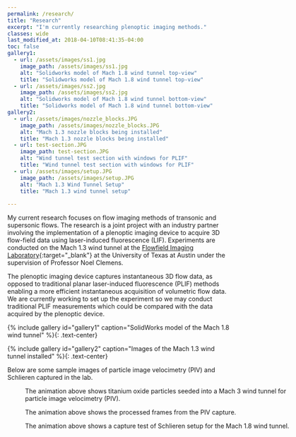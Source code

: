 ```yaml
---
permalink: /research/
title: "Research"
excerpt: "I'm currently researching plenoptic imaging methods."
classes: wide
last_modified_at: 2018-04-10T08:41:35-04:00
toc: false
gallery1:
  - url: /assets/images/ss1.jpg
    image_path: /assets/images/ss1.jpg
    alt: "Solidworks model of Mach 1.8 wind tunnel top-view"
    title: "Solidworks model of Mach 1.8 wind tunnel top-view"
  - url: /assets/images/ss2.jpg
    image_path: /assets/images/ss2.jpg
    alt: "Solidworks model of Mach 1.8 wind tunnel bottom-view"
    title: "Solidworks model of Mach 1.8 wind tunnel bottom-view"
gallery2:
  - url: /assets/images/nozzle_blocks.JPG
    image_path: /assets/images/nozzle_blocks.JPG
    alt: "Mach 1.3 nozzle blocks being installed"
    title: "Mach 1.3 nozzle blocks being installed"
  - url: test-section.JPG
    image_path: test-section.JPG
    alt: "Wind tunnel test section with windows for PLIF"
    title: "Wind tunnel test section with windows for PLIF"
  - url: /assets/images/setup.JPG
    image_path: /assets/images/setup.JPG
    alt: "Mach 1.3 Wind Tunnel Setup"
    title: "Mach 1.3 wind tunnel setup"
    
---
```


My current research focuses on flow imaging methods of transonic and supersonic flows. The research is a joint project with an industry partner involving the implementation of a plenoptic imaging device to acquire 3D flow-field data using laser-induced fluorescence (LIF). Experiments are conducted on the Mach 1.3 wind tunnel at the [Flowfield Imaging Laboratory](http://research.ae.utexas.edu/FloImLab/){:target="_blank"} at the University of Texas at Austin under the supervision of Professor Noel Clemens.

The plenoptic imaging device captures instantaneous 3D flow data, as opposed to traditional planar laser-induced fluorescence (PLIF) methods enabling a more efficient instantaneous acquisition of volumetric flow data. We are currently working to set up the experiment so we may conduct traditional PLIF measurements which could be compared with the data acquired by the plenoptic device.

{% include gallery id="gallery1" caption="SolidWorks model of the Mach 1.8 wind tunnel" %}{: .text-center}

{% include gallery id="gallery2" caption="Images of the Mach 1.3 wind tunnel installed" %}{: .text-center}

Below are some sample images of particle image velocimetry (PIV) and Schlieren captured in the lab. 

<figure style="width: 600px" class="align-center">
  <img src="{{ site.url }}{{ site.baseurl }}/assets/images/piv1.gif" alt="">
  <figcaption>The animation above shows titanium oxide particles seeded into a Mach 3 wind tunnel for particle image velocimetry (PIV).</figcaption>
</figure>

<figure style="width: 600px" class="align-center">
  <img src="{{ site.url }}{{ site.baseurl }}/assets/images/piv.gif" alt="">
  <figcaption>The animation above shows the processed frames from the PIV capture.</figcaption>
</figure>

<figure style="width: 600px" class="align-center">
  <img src="{{ site.url }}{{ site.baseurl }}/assets/images/schlieren1.gif" alt="">
  <figcaption>The animation above shows a capture test of Schlieren setup for the Mach 1.8 wind tunnel.
</figcaption>
</figure>
